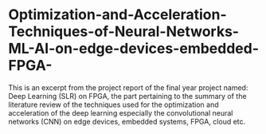 # Optimization-and-Acceleration-Techniques-of-Neural-Networks-ML-AI-on-edge-devices-embedded-FPGA-
This is an excerpt from the project report of the final year project named: Deep Learning (SLR) on FPGA, the part pertaining to the summary of the literature review of the techniques used for the optimization and acceleration of the deep learning especially the convolutional neural networks (CNN) on edge devices, embedded systems, FPGA, cloud etc.
